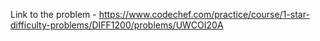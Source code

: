 Link to the problem - https://www.codechef.com/practice/course/1-star-difficulty-problems/DIFF1200/problems/UWCOI20A

